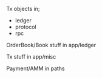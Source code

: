 Tx objects in;

- ledger
- protocol
- rpc

OrderBook/Book stuff in app/ledger

Tx stuff in app/misc

Payment/AMM in paths


